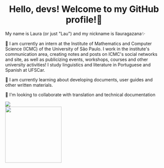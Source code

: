 <h1 align="center"> Hello, devs! Welcome to my GitHub profile!👋 </h1>
My name is Laura (or just "Lau") and my nickname is llauragazana✨

🔭 I am currently an intern at the Institute of Mathematics and Computer Science (ICMC) of the University of São Paulo. I work in the institute's communication area, creating notes and posts on ICMC's social networks and site, as well as publicizing events, workshops, courses and other university activities!
I study linguistics and literature in Portuguese and Spanish at UFSCar.

🌱 I am currently learning about developing documents, user guides and other written materials.

👯 I'm looking to collaborate with translation and technical documentation

<div> <a href="[(https://www.linkedin.com/in/laura-gazana-a50032150/)]" target="_blank"><img src="https://img.shields.io/badge/-LinkedIn-%230077B5?style=for-the-badge&logo=linkedin&logoColor=white" target="_blank"></a> </div>

<div>
<a href="https://github.com/llauragazana">
<img height="180em" src="https://github-readme-stats.vercel.app/api?username=llauragazana&show_icons=true&theme=dracula&include_all_commits=true&count_private=true"/>
</div>

